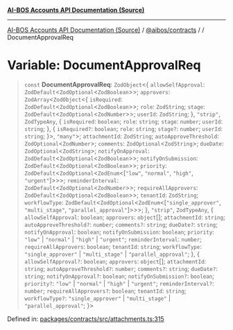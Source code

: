 [**AI-BOS Accounts API Documentation (Source)**](../../../README.md)

***

[AI-BOS Accounts API Documentation (Source)](../../../README.md) / [@aibos/contracts](../README.md) / [](../README.md) / DocumentApprovalReq

# Variable: DocumentApprovalReq

> `const` **DocumentApprovalReq**: `ZodObject`\<\{ `allowSelfApproval`: `ZodDefault`\<`ZodOptional`\<`ZodBoolean`\>\>; `approvers`: `ZodArray`\<`ZodObject`\<\{ `isRequired`: `ZodDefault`\<`ZodOptional`\<`ZodBoolean`\>\>; `role`: `ZodString`; `stage`: `ZodDefault`\<`ZodOptional`\<`ZodNumber`\>\>; `userId`: `ZodString`; \}, `"strip"`, `ZodTypeAny`, \{ `isRequired`: `boolean`; `role`: `string`; `stage`: `number`; `userId`: `string`; \}, \{ `isRequired?`: `boolean`; `role`: `string`; `stage?`: `number`; `userId`: `string`; \}\>, `"many"`\>; `attachmentId`: `ZodString`; `autoApproveThreshold`: `ZodOptional`\<`ZodNumber`\>; `comments`: `ZodOptional`\<`ZodString`\>; `dueDate`: `ZodOptional`\<`ZodString`\>; `notifyOnApproval`: `ZodDefault`\<`ZodOptional`\<`ZodBoolean`\>\>; `notifyOnSubmission`: `ZodDefault`\<`ZodOptional`\<`ZodBoolean`\>\>; `priority`: `ZodDefault`\<`ZodOptional`\<`ZodEnum`\<\[`"low"`, `"normal"`, `"high"`, `"urgent"`\]\>\>\>; `reminderInterval`: `ZodDefault`\<`ZodOptional`\<`ZodNumber`\>\>; `requireAllApprovers`: `ZodDefault`\<`ZodOptional`\<`ZodBoolean`\>\>; `tenantId`: `ZodString`; `workflowType`: `ZodDefault`\<`ZodOptional`\<`ZodEnum`\<\[`"single_approver"`, `"multi_stage"`, `"parallel_approval"`\]\>\>\>; \}, `"strip"`, `ZodTypeAny`, \{ `allowSelfApproval`: `boolean`; `approvers`: `object`[]; `attachmentId`: `string`; `autoApproveThreshold?`: `number`; `comments?`: `string`; `dueDate?`: `string`; `notifyOnApproval`: `boolean`; `notifyOnSubmission`: `boolean`; `priority`: `"low"` \| `"normal"` \| `"high"` \| `"urgent"`; `reminderInterval`: `number`; `requireAllApprovers`: `boolean`; `tenantId`: `string`; `workflowType`: `"single_approver"` \| `"multi_stage"` \| `"parallel_approval"`; \}, \{ `allowSelfApproval?`: `boolean`; `approvers`: `object`[]; `attachmentId`: `string`; `autoApproveThreshold?`: `number`; `comments?`: `string`; `dueDate?`: `string`; `notifyOnApproval?`: `boolean`; `notifyOnSubmission?`: `boolean`; `priority?`: `"low"` \| `"normal"` \| `"high"` \| `"urgent"`; `reminderInterval?`: `number`; `requireAllApprovers?`: `boolean`; `tenantId`: `string`; `workflowType?`: `"single_approver"` \| `"multi_stage"` \| `"parallel_approval"`; \}\>

Defined in: [packages/contracts/src/attachments.ts:315](https://github.com/pohlai88/accounts/blob/48103fb36d28b2b9bfb33472b6de2f719773cde9/packages/contracts/src/attachments.ts#L315)
